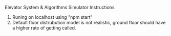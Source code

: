   Elevator System & Algorithms Simulator Instructions
  1. Runing on localhost using "npm start"
  2. Default floor distrubution model is not realistic, ground floor should have a higher rate of getting called.
 
  
